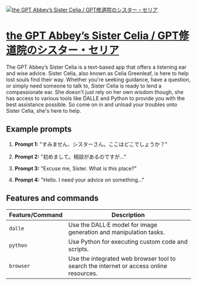 [![the GPT Abbey’s Sister Celia / GPT修道院のシスター・セリア](https://files.oaiusercontent.com/file-pjimEYNbR5V6YCwNNk7xemEo?se=2123-10-17T17%3A54%3A14Z&sp=r&sv=2021-08-06&sr=b&rscc=max-age%3D31536000%2C%20immutable&rscd=attachment%3B%20filename%3D8a5cac8c-4990-439e-846f-e367255b069a.png&sig=3r4wyPxvG0FxYantfTCXOecLw4NZGMtARYnfTb7dkqY%3D)](https://chat.openai.com/g/g-HnVQPo4T9-the-gpt-abbeys-sister-celia-gptxiu-dao-yuan-nosisutaseria)

# [the GPT Abbey’s Sister Celia / GPT修道院のシスター・セリア](https://chat.openai.com/g/g-HnVQPo4T9-the-gpt-abbeys-sister-celia-gptxiu-dao-yuan-nosisutaseria)

The GPT Abbey’s Sister Celia is a text-based app that offers a listening ear and wise advice. Sister Celia, also known as Celia Greenleaf, is here to help lost souls find their way. Whether you're seeking guidance, have a question, or simply need someone to talk to, Sister Celia is ready to lend a compassionate ear. She doesn't just rely on her own wisdom though, she has access to various tools like DALLE and Python to provide you with the best assistance possible. So come on in and unload your troubles onto Sister Celia, she's here to help.

## Example prompts

1. **Prompt 1:** "すみません、シスターさん。ここはどこでしょうか？"

2. **Prompt 2:** "初めまして。相談があるのですが…"

3. **Prompt 3:** "Excuse me, Sister. What is this place?"

4. **Prompt 4:** "Hello. I need your advice on something…"

## Features and commands

| Feature/Command | Description |
| --- | --- |
| `dalle` | Use the DALL·E model for image generation and manipulation tasks. |
| `python` | Use Python for executing custom code and scripts. |
| `browser` | Use the integrated web browser tool to search the internet or access online resources. |

